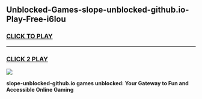 
## Unblocked-Games-slope-unblocked-github.io-Play-Free-i6lou
<h3>
<a href="https://premium76.site?title=slope-unblocked-github.io&ref=23A">CLICK TO PLAY</a></h3>
<hr>

<h3>
<a href="https://premium76.site?title=slope-unblocked-github.io&ref=23A">CLICK 2 PLAY</a>
  
</h3>

<a href="https://premium76.site?title=slope-unblocked-github.io&ref=23A"><img src="https://clearcache.store/games.png"></a>


**slope-unblocked-github.io games unblocked: Your Gateway to Fun and Accessible Online Gaming**
